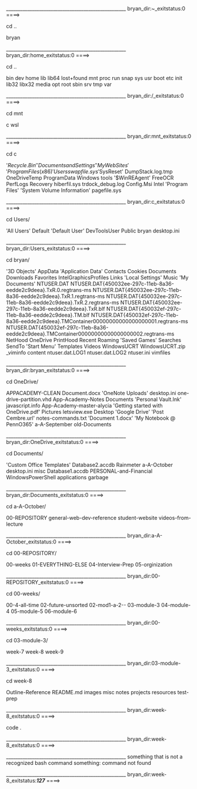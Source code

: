 \___________________________________________________
bryan_dir:~_exitstatus:0 ====>

cd ..

bryan

\___________________________________________________
bryan_dir:home_exitstatus:0 ====>

cd ..

bin   dev  home  lib    lib64   lost+found  mnt  proc  run   snap  sys  usr
boot  etc  init  lib32  libx32  media       opt  root  sbin  srv   tmp  var

\___________________________________________________
bryan_dir:/_exitstatus:0 ====>

cd mnt

c  wsl

\___________________________________________________
bryan_dir:mnt_exitstatus:0 ====>

cd c

'$Recycle.Bin'  'Documents and Settings'  'My Web Sites'   'Program Files (x86)'         Users          swapfile.sys
'$SysReset'      DumpStack.log.tmp         OneDriveTemp     ProgramData                  Windows        tools
'$WinREAgent'    FreeOCR                   PerfLogs         Recovery                     hiberfil.sys   trdock_debug.log
 Config.Msi      Intel                    'Program Files'  'System Volume Information'   pagefile.sys

\___________________________________________________
bryan_dir:c_exitstatus:0 ====>

cd Users/

'All Users'   Default  'Default User'   DevToolsUser   Public   bryan   desktop.ini

\___________________________________________________
bryan_dir:Users_exitstatus:0 ====>

cd bryan/

'3D Objects'
 AppData
'Application Data'
 Contacts
 Cookies
 Documents
 Downloads
 Favorites
 IntelGraphicsProfiles
 Links
'Local Settings'
 Music
'My Documents'
 NTUSER.DAT
 NTUSER.DAT{450032ee-297c-11eb-8a36-eedde2c9deea}.TxR.0.regtrans-ms
 NTUSER.DAT{450032ee-297c-11eb-8a36-eedde2c9deea}.TxR.1.regtrans-ms
 NTUSER.DAT{450032ee-297c-11eb-8a36-eedde2c9deea}.TxR.2.regtrans-ms
 NTUSER.DAT{450032ee-297c-11eb-8a36-eedde2c9deea}.TxR.blf
 NTUSER.DAT{450032ef-297c-11eb-8a36-eedde2c9deea}.TM.blf
 NTUSER.DAT{450032ef-297c-11eb-8a36-eedde2c9deea}.TMContainer00000000000000000001.regtrans-ms
 NTUSER.DAT{450032ef-297c-11eb-8a36-eedde2c9deea}.TMContainer00000000000000000002.regtrans-ms
 NetHood
 OneDrive
 PrintHood
 Recent
 Roaming
'Saved Games'
 Searches
 SendTo
'Start Menu'
 Templates
 Videos
 WindowsUCRT
 WindowsUCRT.zip
 _viminfo
 content
 ntuser.dat.LOG1
 ntuser.dat.LOG2
 ntuser.ini
 vimfiles

\___________________________________________________
bryan_dir:bryan_exitstatus:0 ====>

cd OneDrive/

 APPACADEMY-CLEAN            Document.docx                       'OneNote Uploads'      desktop.ini          one-drive-partition.vhd
 App-Academy-Notes           Documents                           'Personal Vault.lnk'   javascript.info
 App-Academy-master-alycia  'Getting started with OneDrive.pdf'   Pictures              letsview.exe
 Desktop                    'Google Drive'                       'Post Cembre.url'      notes-commands.txt
'Document 1.docx'           'My Notebook @ PennO365'              a-A-September         old-Documents

\___________________________________________________
bryan_dir:OneDrive_exitstatus:0 ====>

cd Documents/

'Custom Office Templates'   Database2.accdb          Rainmeter           a-A-October    desktop.ini   misc
 Database1.accdb            PERSONAL-and-Financial   WindowsPowerShell   applications   garbage

\___________________________________________________
bryan_dir:Documents_exitstatus:0 ====>

cd a-A-October/

00-REPOSITORY  general-web-dev-reference  student-website  videos-from-lecture

\___________________________________________________
bryan_dir:a-A-October_exitstatus:0 ====>

cd 00-REPOSITORY/

00-weeks  01-EVERYTHING-ELSE  04-Interview-Prep  05-orginization

\___________________________________________________
bryan_dir:00-REPOSITORY_exitstatus:0 ====>

cd 00-weeks/

00-4-all-time  02-future-unsorted  02-mod1-a-2--  03-module-3  04-module-4  05-module-5  06-module-6

\___________________________________________________
bryan_dir:00-weeks_exitstatus:0 ====>

cd 03-module-3/

week-7  week-8  week-9

\___________________________________________________
bryan_dir:03-module-3_exitstatus:0 ====>

cd week-8

Outline-Reference  README.md  images  misc  notes  projects  resources  test-prep

\___________________________________________________
bryan_dir:week-8_exitstatus:0 ====>

code .

\___________________________________________________
bryan_dir:week-8_exitstatus:0 ====>

\___________________________________________________
something that is not a recognized bash command
something: command not found

\___________________________________________________
bryan_dir:week-8_exitstatus:_**_127_**_ ====>
